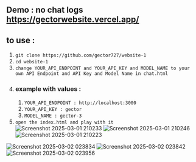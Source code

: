 ## Demo : no chat logs https://gectorwebsite.vercel.app/

## to use : 
1. ```git clone https://github.com/gector727/website-1```
2. ```cd website-1```
3. ```change YOUR_API_ENDPOINT and YOUR_API_KEY and MODEL_NAME to your own API Endpoint and API Key and Model Name in chat.html```
4. ### example with values :
   1. ```YOUR_API_ENDPOINT : http://localhost:3000```
   2. ```YOUR_API_KEY : gector```
   3. ```MODEL_NAME : gector-3```  
5. ```open the index.html and play with it```
![Screenshot 2025-03-01 210233](https://github.com/user-attachments/assets/329786a3-caab-4b7d-b18d-c0bccb60dd50)
![Screenshot 2025-03-01 210246](https://github.com/user-attachments/assets/e657ce11-1e50-4d77-b660-4913d1d96de1)
![Screenshot 2025-03-01 210223](https://github.com/user-attachments/assets/c9473d83-b00c-4875-98d4-6c237f1f0eef)

![Screenshot 2025-03-02 023834](https://github.com/user-attachments/assets/03c6dd3c-3e84-4d97-8734-4efaae6ddae2)
![Screenshot 2025-03-02 023842](https://github.com/user-attachments/assets/409ba350-7054-453a-9ab6-82bc7919b446)
![Screenshot 2025-03-02 023956](https://github.com/user-attachments/assets/81959fbe-a942-415f-9c4b-125532b51046)

